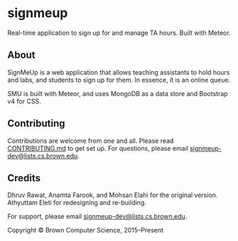 # signmeup

Real-time application to sign up for and manage TA hours. Built with Meteor.

## About

SignMeUp is a web application that allows teaching assistants to hold hours and labs, and students to sign up for them. In essence, it is an online queue.

SMU is built with Meteor, and uses MongoDB as a data store and Bootstrap v4 for CSS.

## Contributing

Contributions are welcome from one and all. Please read [CONTRIBUTING.md](CONTRIBUTING.md) to get set up. For questions, please email signmeup-dev@lists.cs.brown.edu.

## Credits

Dhruv Rawat, Anamta Farook, and Mohsan Elahi for the original version. Athyuttam Eleti for redesigning and re-building.

For support, please email signmeup-dev@lists.cs.brown.edu.

Copyright &copy; Brown Computer Science, 2015–Present
